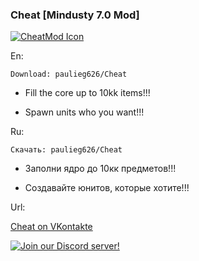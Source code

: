 ### Cheat [Mindusty 7.0 Mod] 
[![CheatMod Icon](https://raw.githubusercontent.com/paulieg626/Cheat/master/icon.png)]()

En:

`Download: paulieg626/Cheat`

- Fill the core up to 10kk items!!!

- Spawn units who you want!!!

Ru:

`Скачать: paulieg626/Cheat`

- Заполни ядро до 10кк предметов!!!

- Создавайте юнитов, которые хотите!!!

Url:

[Cheat on VKontakte](https://vk.com/mindustry_cheat)

[![Join our Discord server!](https://invidget.switchblade.xyz/UJyZWayvGH)](https://discord.gg/UJyZWayvGH)
